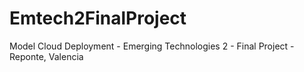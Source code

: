 # Emtech2FinalProject
Model Cloud Deployment - Emerging Technologies 2 - Final Project - Reponte, Valencia
